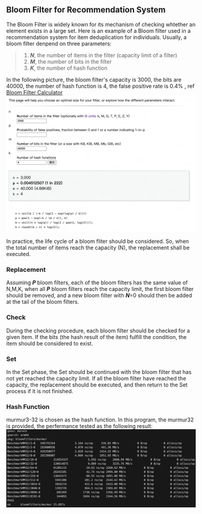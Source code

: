 ## Bloom Filter for Recommendation System
The Bloom Filter is widely known for its mechanism of checking whtether an element exists in a large set. Here is an example of a Bloom filter used in a recommendation system for item deduplication for individuals.
Usually, a bloom filter denpend on three parameters: 
>    1. ***N***, the number of items in the filter (capacity limit of a filter)
>    2. ***M***, the number of bits in the filter
>    3. ***K***, the number of hash function

In the following picture, the bloom filter's capacity is 3000, the bits are 40000, the number of hash function is 4, the false positive rate is 0.4% , ref [Bloom Filter Calculator](https://hur.st/bloomfilter/?n=3000&p=&m=40000&k=4)
![alt](https://github.com/Ross-Fan/bloomfilters/blob/main/10.48.36.png)

In practice, the life cycle of a bloom fliter should be considered. So, when the total number of items reach the capacity (N), the replacement shall be executed. 
### Replacement
Assuming ***P*** bloom filters, each of the bloom filters has the same value of N,M,K, when all ***P*** bloom filters reach the capacity limit, the first bloom filter should be removed, and a new bloom filter with ***N***=0 should then be added at the tail of the bloom filters.
### Check
During the checking procedure, each bloom filter should be checked for a given item. If the bits (the hash result of the item) fulfill the condition, the item should be considered to exist.
### Set
In the Set phase, the Set should be continued with the bloom filter that has not yet reached the capacity limit. If all the bloom filter have reached the capacity, the replacement should be executed, and then return to the Set process if it is not finished.

### Hash Function
murmur3-32 is chosen as the hash function. In this program, the murmur32 is provided, the perfermance tested as the following result:
![alt](https://github.com/Ross-Fan/bloomfilters/blob/main/10.17.29.png)